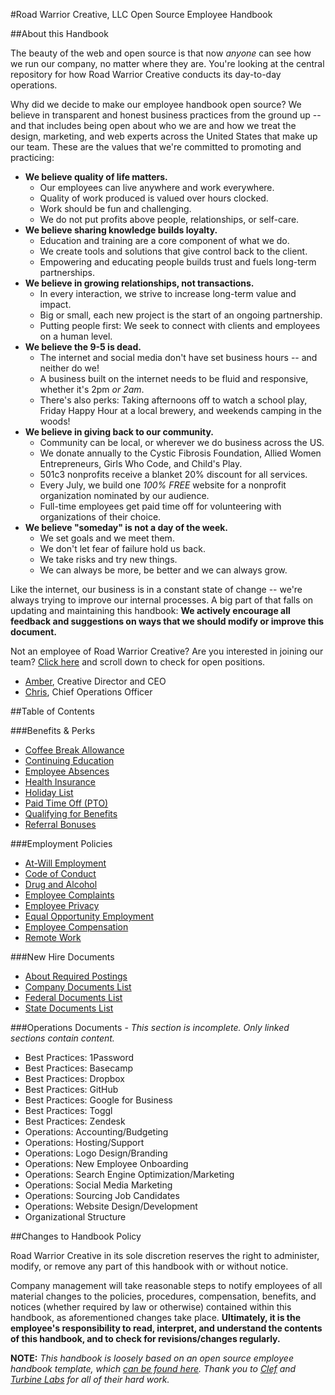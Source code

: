 #Road Warrior Creative, LLC Open Source Employee Handbook

##About this Handbook

The beauty of the web and open source is that now *anyone* can see how we run our company, no matter where they are. You're looking at the central repository for how Road Warrior Creative conducts its day-to-day operations. 

Why did we decide to make our employee handbook open source? We believe in transparent and honest business practices from the ground up -- and that includes being open about who we are and how we treat the design, marketing, and web experts across the United States that make up our team. These are the values that we're committed to promoting and practicing:

* __We believe quality of life matters.__
	* Our employees can live anywhere and work everywhere.
	* Quality of work produced is valued over hours clocked.
	* Work should be fun and challenging.
	* We do not put profits above people, relationships, or self-care.
* __We believe sharing knowledge builds loyalty.__
	* Education and training are a core component of what we do.
	* We create tools and solutions that give control back to the client. 
	* Empowering and educating people builds trust and fuels long-term partnerships.
* __We believe in growing relationships, not transactions.__
	* In every interaction, we strive to increase long-term value and impact.
	* Big or small, each new project is the start of an ongoing partnership.
	* Putting people first: We seek to connect with clients and employees on a human level.
* __We believe the 9-5 is dead.__
	* The internet and social media don't have set business hours -- and neither do we!
	* A business built on the internet needs to be fluid and responsive, whether it's 2pm *or 2am*.
	* There's also perks: Taking afternoons off to watch a school play, Friday Happy Hour at a local brewery, and weekends camping in the woods!
* __We believe in giving back to our community.__
	* Community can be local, or wherever we do business across the US. 
	* We donate annually to the Cystic Fibrosis Foundation, Allied Women Entrepreneurs, Girls Who Code, and Child's Play.
	* 501c3 nonprofits receive a blanket 20% discount for all services.
	* Every July, we build one *100% FREE* website for a nonprofit organization nominated by our audience.
	* Full-time employees get paid time off for volunteering with organizations of their choice.
* __We believe "someday" is not a day of the week.__
	* We set goals and we meet them.
	* We don't let fear of failure hold us back.
	* We take risks and try new things.
	* We can always be more, be better and we can always grow. 

Like the internet, our business is in a constant state of change -- we're always trying to improve our internal processes. A big part of that falls on updating and maintaining this handbook: __We actively encourage all feedback and suggestions on ways that we should modify or improve this document.__

Not an employee of Road Warrior Creative? Are you interested in joining our team? [Click here](https://roadwarriorcreative.com/about/) and scroll down to check for open positions.

- [Amber](https://roadwarriorcreative.com/team/amber-hinds/), Creative Director and CEO 
- [Chris](https://roadwarriorcreative.com/team/chris-hinds/), Chief Operations Officer

##Table of Contents

###Benefits & Perks
* [Coffee Break Allowance](https://github.com/roadwarriorwp/rwc-employee-handbook/blob/master/benefits-and-perks/coffee-break-allowance.md)
* [Continuing Education](https://github.com/roadwarriorwp/rwc-employee-handbook/blob/master/benefits-and-perks/continuing-education.md)
* [Employee Absences](https://github.com/roadwarriorwp/rwc-employee-handbook/blob/master/benefits-and-perks/employee-absences.md)
* [Health Insurance](https://github.com/roadwarriorwp/rwc-employee-handbook/blob/master/benefits-and-perks/health-insurance.md)
* [Holiday List](https://github.com/roadwarriorwp/rwc-employee-handbook/blob/master/benefits-and-perks/holiday-list.md)
* [Paid Time Off (PTO)](https://github.com/roadwarriorwp/rwc-employee-handbook/blob/master/benefits-and-perks/paid-time-off.md)
* [Qualifying for Benefits](https://github.com/roadwarriorwp/rwc-employee-handbook/blob/master/benefits-and-perks/qualifying-for-benefits.md)
* [Referral Bonuses](https://github.com/roadwarriorwp/rwc-employee-handbook/blob/master/benefits-and-perks/referral-bonuses.md)

###Employment Policies
* [At-Will Employment](https://github.com/roadwarriorwp/rwc-employee-handbook/blob/master/employment-policies/at-will-employment.md)
* [Code of Conduct](https://github.com/roadwarriorwp/rwc-employee-handbook/blob/master/employment-policies/code-of-conduct.md)
* [Drug and Alcohol](https://github.com/roadwarriorwp/rwc-employee-handbook/blob/master/employment-policies/drug-and-alcohol.md)
* [Employee Complaints](https://github.com/roadwarriorwp/rwc-employee-handbook/blob/master/employment-policies/employee-complaints.md)
* [Employee Privacy](https://github.com/roadwarriorwp/rwc-employee-handbook/blob/master/employment-policies/employee-privacy.md)
* [Equal Opportunity Employment](https://github.com/roadwarriorwp/rwc-employee-handbook/blob/master/employment-policies/equal-opportunity-employment.md)
* [Employee Compensation](https://github.com/roadwarriorwp/rwc-employee-handbook/blob/master/employment-policies/salary-and-equity-compensation.md)
* [Remote Work](https://github.com/roadwarriorwp/rwc-employee-handbook/blob/master/employment-policies/working-remotely.md)

###New Hire Documents
* [About Required Postings](https://github.com/roadwarriorwp/rwc-employee-handbook/blob/master/new-hire-documents/about-required-postings.md)
* [Company Documents List](https://github.com/roadwarriorwp/rwc-employee-handbook/blob/master/new-hire-documents/company-document-list.md)
* [Federal Documents List](https://github.com/roadwarriorwp/rwc-employee-handbook/blob/master/new-hire-documents/federal-documents-list.md)
* [State Documents List](https://github.com/roadwarriorwp/rwc-employee-handbook/blob/master/new-hire-documents/state-documents-list.md)

###Operations Documents - _This section is incomplete. Only linked sections contain content._
* Best Practices: 1Password
* Best Practices: Basecamp
* Best Practices: Dropbox
* Best Practices: GitHub
* Best Practices: Google for Business
* Best Practices: Toggl
* Best Practices: Zendesk
* Operations: Accounting/Budgeting
* Operations: Hosting/Support
* Operations: Logo Design/Branding
* Operations: New Employee Onboarding
* Operations: Search Engine Optimization/Marketing
* Operations: Social Media Marketing
* Operations: Sourcing Job Candidates
* Operations: Website Design/Development
* Organizational Structure

##Changes to Handbook Policy

Road Warrior Creative in its sole discretion reserves the right to administer, modify, or remove any part of this handbook with or without notice. 

Company management will take reasonable steps to notify employees of all material changes to the policies, procedures, compensation, benefits, and notices (whether required by law or otherwise) contained within this handbook, as aforementioned changes take place. **Ultimately, it is the employee's responsibility to read, interpret, and understand the contents of this handbook, and to check for revisions/changes regularly.**

**NOTE:** _This handbook is loosely based on an open source employee handbook template, which [can be found here](https://github.com/turbinelabs/handbook-template). Thank you to [Clef](https://getclef.com) and [Turbine Labs](http://turbinelabs.io/) for all of their hard work._
